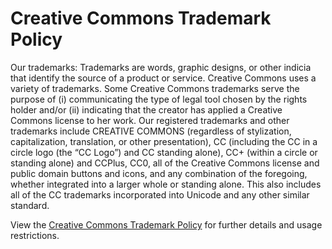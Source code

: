 # Creative Commons Trademark Policy

Our trademarks: Trademarks are words, graphic designs, or other indicia that identify the source of a product or service. Creative Commons uses a variety of trademarks. Some Creative Commons trademarks serve the purpose of (i) communicating the type of legal tool chosen by the rights holder and/or (ii) indicating that the creator has applied a Creative Commons license to her work. Our registered trademarks and other trademarks include CREATIVE COMMONS (regardless of stylization, capitalization, translation, or other presentation), CC (including the CC in a circle logo (the “CC Logo”) and CC standing alone), CC+ (within a circle or standing alone) and CCPlus, CC0, all of the Creative Commons license and public domain buttons and icons, and any combination of the foregoing, whether integrated into a larger whole or standing alone. This also includes all of the CC trademarks incorporated into Unicode and any other similar standard.

View the [Creative Commons Trademark Policy](https://creativecommons.org/policies#trademark) for further details and usage restrictions.

